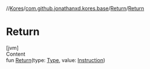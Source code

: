 //[Kores](../../index.md)/[com.github.jonathanxd.kores.base](../index.md)/[Return](index.md)/[Return](-return.md)



# Return  
[jvm]  
Content  
fun [Return](-return.md)(type: [Type](https://docs.oracle.com/javase/8/docs/api/java/lang/reflect/Type.html), value: [Instruction](../../com.github.jonathanxd.kores/-instruction/index.md))  



